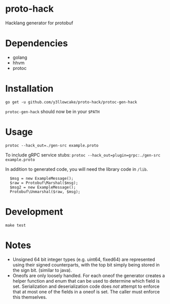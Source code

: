 # proto-hack
Hacklang generator for protobuf

# Dependencies
- golang
- hhvm
- protoc

# Installation
`go get -u github.com/y3llowcake/proto-hack/protoc-gen-hack`

`protoc-gen-hack` should now be in your `$PATH`

# Usage
`protoc --hack_out=./gen-src example.proto`

To include gRPC service stubs:
`protoc --hack_out=plugin=grpc:./gen-src example.proto`

In addition to generated code, you will need the library code in `/lib`.

```
  $msg = new ExampleMessage();
  $raw = Protobuf\Marshal($msg);
  $msg2 = new ExampleMessage(); 
  Protobuf\Unmarshal($raw, $msg);
```

# Development
`make test`

# Notes
- Unsigned 64 bit integer types (e.g. uint64, fixed64) are represented using
their signed counterparts, with the top bit simply being stored in the sign bit.
(similar to java).
- Oneofs are only loosely handled. For each oneof the generator creates a
  helper function and enum that can be used to determine which field is set.
  Serialization and deserialization code does *not* attempt to enforce that at
  most one of the fields in a oneof is set. The caller must enforce this
  themselves.
